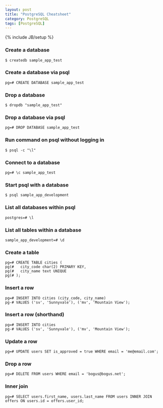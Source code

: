 ```yaml
---
layout: post
title: "PostgreSQL Cheatsheet"
category: PostgreSQL
tags: [PostgreSQL]
---
```

{% include JB/setup %}

### Create a database
    $ createdb sample_app_test

### Create a database via psql
    pg=# CREATE DATABASE sample_app_test

### Drop a database
    $ dropdb "sample_app_test"

### Drop a database via psql
    pg=# DROP DATABASE sample_app_test

### Run command on psql without logging in
    $ psql -c "\l"

### Connect to a database
    pg=# \c sample_app_test
    
### Start psql with a database
    $ psql sample_app_development

### List all databases within psql
    postgres=# \l

### List all tables within a database
    sample_app_development=# \d

### Create a table
    pg=# CREATE TABLE cities (
    pg(#   city_code char(2) PRIMARY KEY,
    pg(#   city_name text UNIQUE
    pg(# );

### Insert a row
    pg=# INSERT INTO cities (city_code, city_name)
    pg-# VALUES ('sv', 'Sunnyvale'), ('mv', 'Mountain View');

### Insert a row (shorthand)
    pg=# INSERT INTO cities
    pg-# VALUES ('sv', 'Sunnyvale'), ('mv', 'Mountain View');

### Update a row
    pg=# UPDATE users SET is_approved = true WHERE email = 'me@email.com';

### Drop a row
    pg=# DELETE FROM users WHERE email = 'bogus@bogus.net';

### Inner join
    pg=# SELECT users.first_name, users.last_name FROM users INNER JOIN offers ON users.id = offers.user_id;
